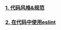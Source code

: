 ### [1. 代码风格&规范](https://github.com/CtripLab/code-style/issues/1)
### [2. 在代码中使用eslint](https://github.com/CtripLab/code-style/issues/2)
